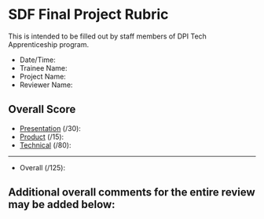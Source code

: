 # SDF Final Project Rubric
This is intended to be filled out by staff members of DPI Tech Apprenticeship program.

- Date/Time:
- Trainee Name:
- Project Name:
- Reviewer Name:

## Overall Score
- [Presentation](./presentation.md) (/30):
- [Product](./product.md) (/15):
- [Technical](./technical.md) (/80):
---
- Overall (/125):

## Additional overall comments for the entire review may be added below:
